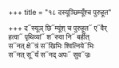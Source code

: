 +++
title = "१८ दस्यूञ्छिम्यूँश्च पुरुहूत"

+++
द᳓स्यूञ् छि᳓म्यूंश् च पुरुहूत᳓ ए᳓वैर्  
हत्वा᳓ पृथिव्यां᳓ श᳓रुवा नि᳓ बर्हीत्  
स᳓नत् क्षे᳓त्रं स᳓खिभिः श्वित्निये᳓भिः  
स᳓नत् सू᳓र्यं स᳓नद् अपः᳓ सुव᳓ज्रः